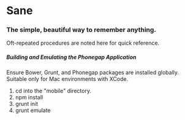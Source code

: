 # Sane #
### The simple, beautiful way to remember anything. ###

Oft-repeated procedures are noted here for quick reference.

##### Building and Emulating the Phonegap Application #####

Ensure Bower, Grunt, and Phonegap packages are installed globally. Suitable only for Mac environments with XCode.

1. cd into the "mobile" directory.
2. npm install
3. grunt init
4. grunt emulate
